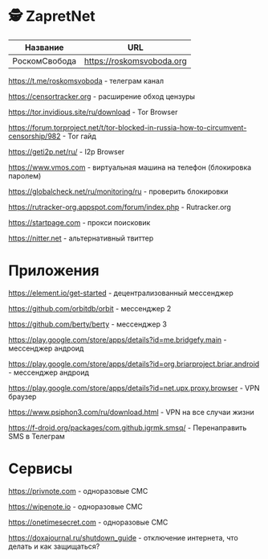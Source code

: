 # 🕵️‍ ZapretNet
| Название | URL | 
| --- | --- |
| РоскомСвобода | https://roskomsvoboda.org

https://t.me/roskomsvoboda - телеграм канал

https://censortracker.org - расширение обход цензуры

https://tor.invidious.site/ru/download - Tor Browser

https://forum.torproject.net/t/tor-blocked-in-russia-how-to-circumvent-censorship/982 - Tor гайд

https://geti2p.net/ru/ - I2p Browser

https://www.vmos.com - виртуальная машина на телефон (блокировка паролем)

https://globalcheck.net/ru/monitoring/ru - проверить блокировки

https://rutracker-org.appspot.com/forum/index.php - Rutracker.org

https://startpage.com - прокси поисковик

https://nitter.net - альтернативный твиттер

# Приложения
https://element.io/get-started - децентрализованный мессенджер

https://github.com/orbitdb/orbit - мессенджер 2

https://github.com/berty/berty - мессенджер 3

https://play.google.com/store/apps/details?id=me.bridgefy.main - мессенджер андроид

https://play.google.com/store/apps/details?id=org.briarproject.briar.android - мессенджер андроид

https://play.google.com/store/apps/details?id=net.upx.proxy.browser - VPN браузер

https://www.psiphon3.com/ru/download.html - VPN на все случаи жизни

https://f-droid.org/packages/com.github.igrmk.smsq/ - Перенаправить SMS в Телеграм

# Сервисы
https://privnote.com - одноразовые СМС

https://wipenote.io - одноразовые СМС

https://onetimesecret.com - одноразовые СМС

https://doxajournal.ru/shutdown_guide - отключение интернета, что делать и как защищаться?
